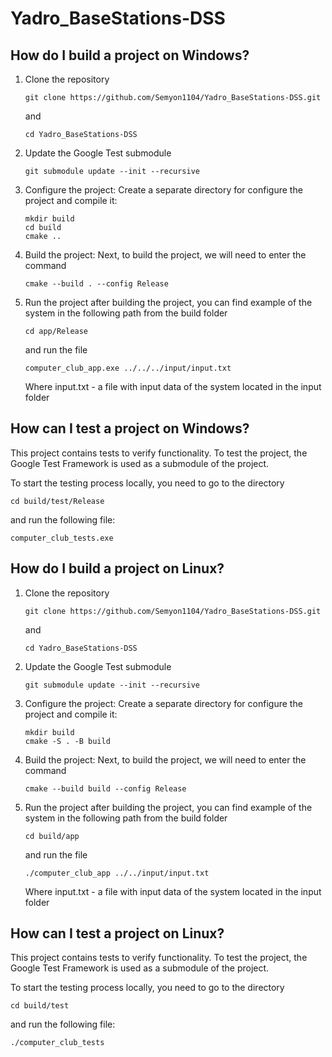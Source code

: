 # Yadro_BaseStations-DSS

## How do I build a project on Windows?

1. Clone the repository
   ```
   git clone https://github.com/Semyon1104/Yadro_BaseStations-DSS.git
   ```
   and
   ```
   cd Yadro_BaseStations-DSS
   ```
3. Update the Google Test submodule
   ```
   git submodule update --init --recursive
   ```
4. Configure the project: Create a separate directory for configure the project and compile it:
   ```
   mkdir build
   cd build
   cmake ..
   ```
5. Build the project: Next, to build the project, we will need to enter the command
   ```
   cmake --build . --config Release
   ```
6. Run the project after building the project, you can find example of the system in the following path from the build folder
   ```
   cd app/Release
   ```
   and run the file
   ```
   computer_club_app.exe ../../../input/input.txt
   ```
   Where input.txt - a file with input data of the system located in the input folder
## How can I test a project on Windows?

This project contains tests to verify functionality. To test the project, the Google Test Framework is used as a submodule of the project.

To start the testing process locally, you need to go to the directory
```
cd build/test/Release
```
and run the following file:
```
computer_club_tests.exe
```

## How do I build a project on Linux?

1. Clone the repository
   ```
   git clone https://github.com/Semyon1104/Yadro_BaseStations-DSS.git
   ```
   and
   ```
   cd Yadro_BaseStations-DSS
   ```
3. Update the Google Test submodule
   ```
   git submodule update --init --recursive
   ```
4. Configure the project: Create a separate directory for configure the project and compile it:
   ```
   mkdir build
   cmake -S . -B build
   ```
5. Build the project: Next, to build the project, we will need to enter the command
   ```
   cmake --build build --config Release
   ```
6. Run the project after building the project, you can find example of the system in the following path from the build folder
   ```
   cd build/app
   ```
   and run the file
   ```
   ./computer_club_app ../../input/input.txt
   ```
   Where input.txt - a file with input data of the system located in the input folder
## How can I test a project on Linux?

This project contains tests to verify functionality. To test the project, the Google Test Framework is used as a submodule of the project.

To start the testing process locally, you need to go to the directory
```
cd build/test
```
and run the following file:
```
./computer_club_tests
```
